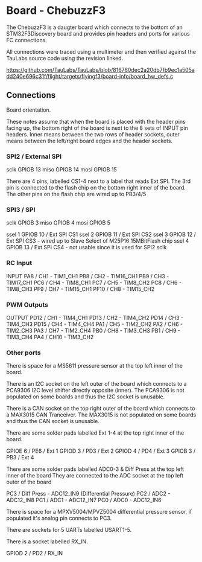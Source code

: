 # Board - ChebuzzF3

The ChebuzzF3 is a daugter board which connects to the bottom of an STM32F3Discovery board and provides pin headers and ports for various FC connections.

All connections were traced using a multimeter and then verified against the TauLabs source code using the revision linked.

https://github.com/TauLabs/TauLabs/blob/816760dec2a20db7fb9ec1a505add240e696c31f/flight/targets/flyingf3/board-info/board_hw_defs.c

## Connections

Board orientation.

These notes assume that when the board is placed with the header pins facing up, the bottom right of the board is next to the 8 sets of INPUT pin headers.
Inner means between the two rows of header sockets, outer means between the left/right board edges and the header sockets.


### SPI2 / External SPI

sclk GPIOB 13
miso GPIOB 14
mosi GPIOB 15


There are 4 pins, labelled CS1-4 next to a label that reads Ext SPI.  The 3rd pin is connected to the flash chip on
the bottom right inner of the board.  The other pins on the flash chip are wired up to PB3/4/5

### SPI3 / SPI

sclk GPIOB 3
miso GPIOB 4
mosi GPIOB 5

ssel 1 GPIOB 10 / Ext SPI CS1
ssel 2 GPIOB 11 / Ext SPI CS2
ssel 3 GPIOB 12 / Ext SPI CS3 - wired up to Slave Select of M25P16 15MBitFlash chip
ssel 4 GPIOB 13 / Ext SPI CS4 - not usable since it is used for SPI2 sclk

### RC Input

INPUT
PA8 / CH1 - TIM1_CH1
PB8 / CH2 - TIM16_CH1
PB9 / CH3 - TIM17_CH1
PC6 / CH4 - TIM8_CH1
PC7 / CH5 - TIM8_CH2
PC8 / CH6 - TIM8_CH3
PF9 / CH7 - TIM15_CH1
PF10 / CH8 - TIM15_CH2

### PWM Outputs

OUTPUT
PD12 / CH1 - TIM4_CH1
PD13 / CH2 - TIM4_CH2
PD14 / CH3 - TIM4_CH3
PD15 / CH4 - TIM4_CH4
PA1 / CH5 - TIM2_CH2
PA2 / CH6 - TIM2_CH3
PA3 / CH7 - TIM2_CH4
PB0 / CH8 - TIM3_CH3
PB1 / CH9 - TIM3_CH4
PA4 / CH10 - TIM3_CH2 

### Other ports

There is space for a MS5611 pressure sensor at the top left inner of the board.

There is an I2C socket on the left outer of the board which connects to a PCA9306 I2C level shifter directly opposite (inner).
The PCA9306 is not populated on some boards and thus the I2C socket is unusable.

There is a CAN socket on the top right outer of the board which connects to a MAX3015 CAN Tranceiver.
The MAX3015 is not populated on some boards and thus the CAN socket is unusable.

There are some solder pads labelled Ext 1-4 at the top right inner of the board.

GPIOE 6 / PE6 / Ext 1
GPIOD 3 / PD3 / Ext 2
GPIOD 4 / PD4 / Ext 3
GPIOB 3 / PB3 / Ext 4

There are some solder pads labelled ADC0-3 & Diff Press at the top left inner of the board
They are connected to the ADC socket at the top left outer of the board

PC3 / Diff Press - ADC12_IN9 (Differential Pressure)
PC2 / ADC2 - ADC12_IN8
PC1 / ADC1 - ADC12_IN7
PC0 / ADC0 - ADC12_IN6

There is space for a MPXV5004/MPVZ5004 differential pressure sensor, if populated it's analog pin connects to PC3.

There are sockets for 5 UARTs labelled USART1-5.

There is a socket labelled RX_IN.

GPIOD 2 / PD2 / RX_IN
